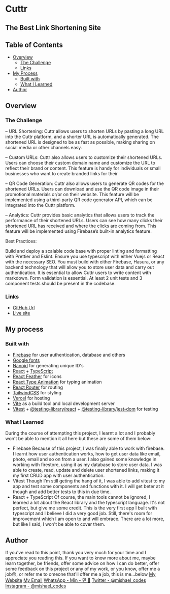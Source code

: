 # Cuttr
## The Best Link Shortening Site

## Table of Contents

- [Overview](#overview)
  - [The Challenge](#the-challenge)
  - [Links](#links)
- [My Process](#my-process)
  - [Built with](#built-with)
  - [What I Learned](#what-I-learned)
- [Author](#author)

## Overview

### The Challenge

– URL Shortening: Cuttr allows users to shorten URLs by pasting a long URL into the Cuttr platform, and a shorter URL is automatically generated. The shortened URL is designed to be as fast as possible, making sharing on social media or other channels easy.

– Custom URLs: Cuttr also allows users to customize their shortened URLs. Users can choose their custom domain name and customize the URL to reflect their brand or content. This feature is handy for individuals or small businesses who want to create branded links for their

– QR Code Generation: Cuttr also allows users to generate QR codes for the shortened URLs. Users can download and use the QR code image in their promotional materials or/or on their website. This feature will be implemented using a third-party QR code generator API, which can be integrated into the Cuttr platform.

– Analytics: Cuttr provides basic analytics that allows users to track the performance of their shortened URLs. Users can see how many clicks their shortened URL has received and where the clicks are coming from. This feature will be implemented using Firebase’s built-in analytics feature.

Best Practices:

Build and deploy a scalable code base with proper linting and formatting with Prettier and Eslint.
Ensure you use typescript with either Vuejs or React with the necessary SEO.
You must build with either Firebase, Hasura, or any backend technology that will allow you to store user data and carry out authentication.
It is essential to allow Cuttr users to write content with markdown.
Form validation is essential.
At least 2 unit tests and 3 component tests should be present in the codebase.

### Links

- [GitHub Url](https://github.com/mishael-codes/cuttr)
- [Live site](https://cuttr.vercel.app/)

## My process

### Built with

- [Firebase](https://firebase.google.com/) for user authentication, database and others
- [Google fonts](https://fonts.google.com/specimen/Montserrat?query=mont)
- [Nanoid](https://www.npmjs.com/package/nanoid) for generating unique ID&apos;s
- [React](https://react.dev/) + [TypeScript](https://www.typescriptlang.org/)
- [React Feather](https://feathericons.com/) for icons
- [React Type Animation](https://www.npmjs.com/package/react-type-animation) for typing animation
- [React Router](https://reactrouter.com/) for routing
- [TailwindCSS](https://tailwindcss.com/) for styling
- [Vercel](https://vercel.com/) for hosting
- [Vite](https://vitejs.dev/) as a build tool and local development server 
- [Vitest](https://vitest.dev/) + [@testing-library/react](https://www.npmjs.com/package/@testing-library/react) + [@testing-library/jest-dom](https://www.npmjs.com/package/@testing-library/jest-dom) for testing

### What I Learned
During the course of attempting this project, I learnt a lot and I probably won&apos;t be able to mention it all here but these are some of them below: 
- Firebase
    Because of this project, I was finally able to  work with firebase. I learnt how user authentication works, how to get user data like email, photo, email and so on from a user. I also gained some knowledge in working with firestore, using it as my database to  store user data. I was able to create, read, update and delete user shortened links, making it my first CRUD app with user authentication.
- Vitest
    Though I&apos;m still geting the hang of it, I was able to add vitest to my app and test some components and functions with it. I will get beter at it though and add better tests to this in due time.
- React + TypeScript
    Of course, the main tools cannot be ignored, I learned a lot about the React library and the typescript language. It&apos;s not perfect, but give me some credit. This is the very first app I built with typescript and I believe I did a very good job. Still, there&apos;s room for improvement which I am open to and will embrace.
There are a lot more, but like I said, I won&apos;t be able to cover them.

## Author
If you&apos;ve read to this point, thank you very much for your time and I appreciate you reading this. If you want to know more about me, maybe learn together, be friends, offer some advice on how I can do better, offer some feedback on this project or any of my work, or you know, offer me a job🙃, or refer me to omeone that&apos;ll offer me a job, this is me...below
    [My Website](https://mishaelenyi.netlify.app)
    [My Email](mailto:enyimishael22@gmail.com)
    [WhatsApp - Min - 민 💙](https://wa.me/+2348167177172)
    [Twitter - @mishael_codes](https://www.twitter.com/mishael_codes)
    [Instagram - @mishael_codes](https://www.instagram.com/mishael_codes)